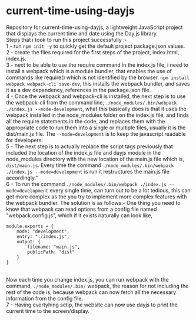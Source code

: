 # current-time-using-dayjs
Repository for current-time-using-dayjs, a lightweight JavaScript project that displays the current time and date using the Day.js library. </br>
Steps that i took to run this project successfully :- </br>
1 - run ```npm init -y``` to quickly get the default project package.json values. </br>
2 - create the files required for the first steps of the project, index.html, index.js. </br>
3 - next to be able to use the require command in the index.js file, i need to install a webpack which is a module bundler, that enables the use of commands like require() which is not identified by the browser. ```npm install webpack webpack-cli save-dev```, this installs the webpack bundler, and saves it as a dev dependency, references in the package.json file. </br>
4 - Once the webpack and webpack-cli is installed, the next step is to use the webpack-cli from the command line, ```./node_modules/.bin/webpack ./index.js --mode-development```, what this basically does is that it uses the webpack installed in the node_modules folder on the index.js file, and finds all the require statements in the code, and replaces them with the appropriate code to run them into a single or multiple files, usually it is the dist/main.js file. The ```--mode=development``` is to keep the javascript readable for developers.</br>
5 - The next step is to actually replace the script tags previously that included the location of the index.js file and dayjs module in the node_modules directory with the new location of the main.js file which is, ```dist/main.js```. Every time the command ```./node_modules/.bin/webpack ./index.js --mode=development``` is run it restructures the main.js file accordingly." </br>
6 - To run the command ```./node_modules/.bin/webpack ./index.js --mode=development``` every single time, can turn out to be a lot tedious, this can get more complex as the you try to implement more complex features with the webpack bundler. The solution is as follows:- One thing you need to know that webpack can read options from a config file named "webpack.config.js", which if it exists naturally can look like,  </br>
```
module.exports = {
    mode: "development",
    entry: "./index.js",
    output: {
        filename: "main.js",
        publicPath: "dist"
    }
}
```
</br> Now each time you change index.js, you can run webpack with the command, ```./node_modules/.bin/``` webpack, the reason for not including the rest of the code is, because webpack can now fetch all the necessary information from the config file.</br>
7 - Having evertyhing setip, the website can now use dayjs to print the current time to the screen/display. </br>


